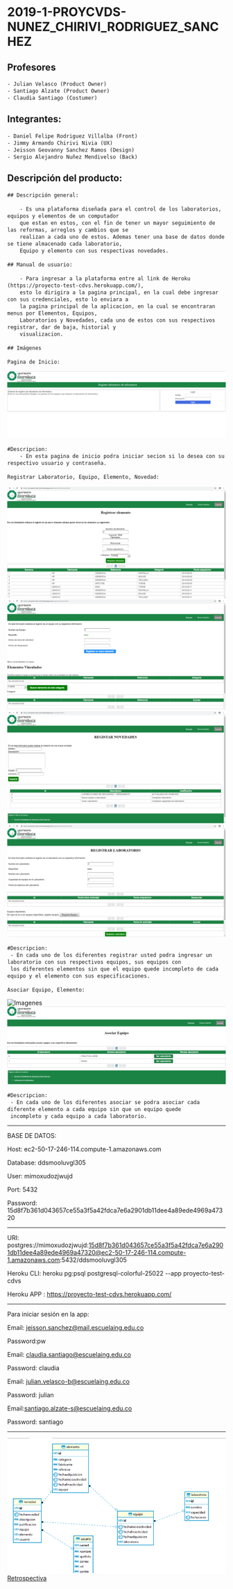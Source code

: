# 2019-1-PROYCVDS-NUNEZ_CHIRIVI_RODRIGUEZ_SANCHEZ

## Profesores 
	- Julian Velasco (Product Owner)
	- Santiago Alzate (Product Owner)
	- Claudia Santiago (Costumer)
	
## Integrantes:
	- Daniel Felipe Rodriguez Villalba (Front)
	- Jimmy Armando Chirivi Nivia (UX)
	- Jeisson Geovanny Sanchez Ramos (Design)
	- Sergio Alejandro Nuñez Mendivelso (Back)

## Descripción del producto:

	## Descripción general:
	
		- Es una plataforma diseñada para el control de los laboratorios, equipos y elementos de un computador 
		que	estan en estos, con el fin de tener un mayor seguimiento de las reformas, arreglos y cambios que se 
		realizan a cada uno de estos. Ademas tener una base de datos donde se tiene almacenado cada laboratorio, 
		Equipo y elemento con sus respectivas novedades.
		
	## Manual de usuario:
	 
		- Para ingresar a la plataforma entre al link de Heroku (https://proyecto-test-cdvs.herokuapp.com/), 
		esto lo dirigira a la pagina principal, en la cual debe ingresar con sus credenciales, esto lo enviara a 
		la pagina principal de la aplicacion, en la cual se encontraran menus por Elementos, Equipos, 
		Laboratorios y Novedades, cada uno de estos con sus respectivos registrar, dar de baja, historial y 
		visualizacion.
	
	## Imágenes
	
	Pagina de Inicio:
![Imagenes](https://github.com/checho1998/2019-1-PROYCVDS-NU-EZ_CHIRIVI_RODRIGUEZ/blob/master/Imagenes/Inicio.PNG)
	
	#Descripcion:
		- En esta pagina de inicio podra iniciar secion si lo desea con su respectivo usuario y contraseña.
		
	Registrar Laboratorio, Equipo, Elemento, Novedad:
![Imagenes](https://github.com/checho1998/2019-1-PROYCVDS-NU-EZ_CHIRIVI_RODRIGUEZ/blob/master/Imagenes/RegistrarElemento.PNG)
![Imagenes](https://github.com/checho1998/2019-1-PROYCVDS-NU-EZ_CHIRIVI_RODRIGUEZ/blob/master/Imagenes/RegistrarEquipo.PNG)
![Imagenes](https://github.com/checho1998/2019-1-PROYCVDS-NU-EZ_CHIRIVI_RODRIGUEZ/blob/master/Imagenes/RegistrarNovedad.PNG)
![Imagenes](https://github.com/checho1998/2019-1-PROYCVDS-NU-EZ_CHIRIVI_RODRIGUEZ/blob/master/Imagenes/RegistrarLaboratorio.PNG)
	
	#Descripcion:
	 - En cada uno de los diferentes registrar usted podra ingresar un laboratorio con sus respectivos equipos, sus equipos con 
	 los diferentes elementos sin que el equipo quede incompleto de cada equipo y el elemento con sus especificaciones.
	
	Asociar Equipo, Elemento:
	
![Imagenes](https://github.com/checho1998/2019-1-PROYCVDS-NU-EZ_CHIRIVI_RODRIGUEZ/blob/master/Imagenes/AsociarElemen.PNG)
![Imagenes](https://github.com/checho1998/2019-1-PROYCVDS-NU-EZ_CHIRIVI_RODRIGUEZ/blob/master/Imagenes/AsociarEqui.PNG)
	
	#Descripcion:
	 - En cada uno de los diferentes asociar se podra asociar cada diferente elemento a cada equipo sin que un equipo quede 
	 incompleto y cada equipo a cada laboratorio.
	
	
	 

-----------------------------------------------------------------------------------


BASE DE DATOS: 

Host:  ec2-50-17-246-114.compute-1.amazonaws.com

Database:  ddsmooluvgl305

User:  mimoxudozjwujd

Port:  5432

Password:  15d8f7b361d043657ce55a3f5a42fdca7e6a2901db11dee4a89ede4969a47320



-----------------------------------------------------------------------------------


URI:  postgres://mimoxudozjwujd:15d8f7b361d043657ce55a3f5a42fdca7e6a2901db11dee4a89ede4969a47320@ec2-50-17-246-114.compute-1.amazonaws.com:5432/ddsmooluvgl305


Heroku CLI:  heroku pg:psql postgresql-colorful-25022 --app proyecto-test-cdvs


Heroku APP : https://proyecto-test-cdvs.herokuapp.com/


-----------------------------------------------------------------------------------


Para iniciar sesión en la app:

Email: jeisson.sanchez@mail.escuelaing.edu.co

Password:pw

Email: claudia.santiago@escuelaing.edu.co

Password: claudia

Email: julian.velasco-b@escuelaing.edu.co

Password: julian

Email:santiago.alzate-s@escuelaing.edu.co

Password: santiago

-----------------------------------------------------------------------------------


![Base de datos](https://github.com/checho1998/2019-1-PROYCVDS-NU-EZ_CHIRIVI_RODRIGUEZ/blob/master/Base%20de%20datos/BD.PNG)
[Retrospectiva](https://github.com/checho1998/2019-1-PROYCVDS-NU-EZ_CHIRIVI_RODRIGUEZ/blob/master/Retrospectiva/Retrospectiva.md)
